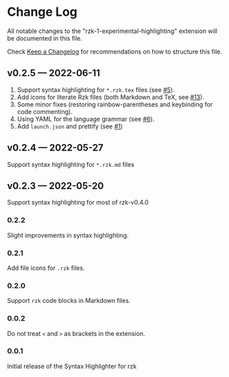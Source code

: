 # Change Log

All notable changes to the "rzk-1-experimental-highlighting" extension will be documented in this file.

Check [Keep a Changelog](http://keepachangelog.com/) for recommendations on how to structure this file.

## v0.2.5 — 2022-06-11

1. Support syntax highlighting for `*.rzk.tex` files (see [#5](https://github.com/fizruk/vscode-rzk/pull/5)).
2. Add icons for literate Rzk files (both Markdown and TeX, see [#13](https://github.com/fizruk/vscode-rzk/pull/13)).
3. Some minor fixes (restoring rainbow-parentheses and keybinding for code commenting).
4. Using YAML for the language grammar (see [#6](https://github.com/fizruk/vscode-rzk/pull/6)).
5. Add `launch.json` and prettify (see [#1](https://github.com/fizruk/vscode-rzk/pull/1))

## v0.2.4 — 2022-05-27

Support syntax highlighting for `*.rzk.md` files

## v0.2.3 — 2022-05-20

Support syntax highlighting for most of rzk-v0.4.0

### 0.2.2

Slight improvements in syntax highlighting.

### 0.2.1

Add file icons for `.rzk` files.

### 0.2.0

Support `rzk` code blocks in Markdown files.

### 0.0.2

Do not treat `<` and `>` as brackets in the extension.

### 0.0.1

Initial release of the Syntax Highlighter for rzk
